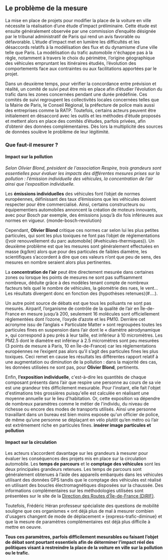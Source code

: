 ## Le problème de la mesure

La mise en place de projets pour modifier la place de la voiture en ville  nécessite la réalisation d’une étude d’impact préliminaire. Cette étude est ensuite généralement observée par une commission d’enquête désignée par le tribunal administratif de Paris qui rend un avis favorable ou défavorable. L’étude d’impact met en lumière les difficultés et les désaccords relatifs à la modélisation des flux et du dynamisme d’une ville telle que Paris. La modélisation du trafic automobile n'échappe pas à la règle, notamment à travers le choix du périmètre, l’origine géographique des véhicules empruntant les itinéraires étudiés, l’évolution des comportements face aux contraintes ou aux facilitations apportées par le projet.

Dans un deuxième temps, pour vérifier la concordance entre prévision et réalité, un comité de suivi peut être mis en place afin d’étudier l’évolution du trafic dans les zones concernées pendant une durée prédéfinie. Ces comités de suivi regroupent les collectivités locales concernées telles que la Mairie de Paris, le Conseil Régional, la préfecture de police mais aussi des entreprises comme la RATP. Toutefois, certains acteurs peuvent être initialement en désaccord avec les outils et les méthodes d’étude proposés et mettent alors en place des comités d’études, parfois privées, afin d’obtenir des données complémentaires. Dès lors la multiplicité des sources de données soulève le problème de leur légitimité.

### Que faut-il mesurer ?

#### Impact sur la pollution

*Selon Olivier Blond, président de l'association Respire, trois grandeurs sont essentielles pour évaluer les impacts des différentes mesures prises sur la pollution : l’émission individuelle des véhicules, la concentration de l’air ainsi que l’exposition individuelle.*

Les **émissions individuelles** des véhicules font l’objet de normes européennes, définissant des taux d’émissions que les véhicules doivent respecter pour être commercialisé. Ainsi, certains constructeurs ou équipementiers automobiles annoncent la création de moteurs innovants, avec pour Bosch par exemple, des émissions jusqu’à dix fois inférieures aux normes en vigueur. {monde-bosch-revolution}

Cependant, **Olivier Blond** critique ces normes car selon lui les plus petites particules, qui sont les plus toxiques ne font pas l’objet de réglementations ([voir renouvellement du parc automobile] (#vehicules-thermiques)). Un deuxième problème est que les mesures sont généralement effectuées en masse (kg/km) alors que pour des particules de faibles diamètre, les scientifiques s’accordent à dire que ces valeurs n’ont que peu de sens, des mesures en nombre seraient alors plus pertinentes.

La **concentration de l’air** peut être directement mesurée dans certaines zones ou lorsque les points de mesures ne sont pas suffisamment nombreux, déduite grâce à des modèles tenant compte de nombreux facteurs tels quel le nombre de véhicules, la géométrie des rues, le vent…Les résultats divergent donc en fonction des (hypothèses retenues)(#....).

Un autre point source de débats est que tous les polluants ne sont pas mesurés. Airparif, l’organisme de contrôle de la qualité de l’air en Île-de-France en mesure jusqu’à 200, seulement 16 molécules sont officiellement règlementées dont l’ozone, l’oxyde d’azote et les PM10. Derrière cet acronyme issu de l’anglais « Particulate Matter » sont regroupées toutes les particules fines en suspension dans l’air dont le « diamètre aérodynamique », qui correspond à peu près à leur taille, est inférieur à 10 micromètres. Les PM2.5 dont le diamètre est inférieur à 2.5 micromètres sont peu mesurées (3 points de mesure à Paris, 10 en Île-de-France) car les réglementations européennes ne l’exigent pas alors qu’il s’agit des particules fines les plus toxiques. Ceci remet en cause les résultats les différentes rapport relatif à une augmentation ou diminution de la pollution : dans la majorité des cas, les données utilisées ne sont pas, pour **Olivier Blond**, pertinents.  

Enfin, **l’exposition individuelle**, c'est-à-dire les quantités de chaque composant présents dans l’air que respire une personne au cours de sa vie est une grandeur très difficilement mesurable. Pour l'instant, elle fait l'objet d'estimations très grossières puisqu'elle est calculée en réalisant une moyenne annuelle sur le lieu d'habitation. Or,  cette exposition va dépendre de nombreux paramètres comme le métier de l'individu, du niveau de richesse ou encore des modes de transports utilisés. Ainsi une personne travaillant dans un bureau est bien moins exposée qu'un officier de police, de même qu’une personne se déplaçant en vélo plutôt qu’en métro où l’air est extrêmement riche en particules fines. **insérer image particules et pollution**

#### Impact sur la circulation
Les acteurs s’accordent davantage sur les grandeurs à mesurer pour évaluer les conséquences des projets mis en place sur la circulation automobile. Les **temps de parcours** et le **comptage des véhicules**  sont les deux principales grandeurs retenues. Les temps de parcours sont généralement obtenues à l’aide des appareils embarqués dans les véhicules utilisant des données GPS tandis que le comptage des véhicules est réalisé en utilisant des boucles électromagnétiques disposées sur la chaussée. Des informations complémentaires sur les méthodologies utilisées sont présentées sur le site de la [Direction des Routes d’Île-de-France (DiRIF)](http://www.dir.ile-de-france.developpement-durable.gouv.fr/donnees-routieres-r467.html).

Toutefois, Frédéric Héran professeur spécialiste des questions de mobilité souligne que ces organismes « ont déjà plus de mal à mesurer combien d'usagers changent de mode de déplacement » {express-trafic-diminue} et que la mesure de paramètres complémentaires est déjà plus difficile à mettre en oeuvre.

**Tous ces paramètres, parfois difficilement mesurables ou faisant l’objet de débat sont pourtant essentiels afin de déterminer l’impact réel des politiques visant à restreindre la place de la voiture en ville sur la pollution ou le trafic.**
